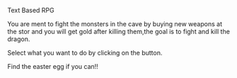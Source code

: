 Text Based RPG

You are ment to fight the monsters in the cave by buying new weapons at the stor and you will get gold after killing them,the goal is to fight and kill the dragon.

Select what you want to do by clicking on the button.

Find the easter egg if you can!!
